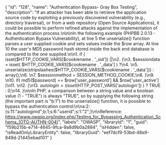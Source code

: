 {
  "id": "128",
  "name": "Authentication Bypass- Gray Box Testing",
  "description": "If an attacker has been able to retrieve the application source code by exploiting a previously discovered vulnerability (e.g., directory traversal), or from a web repository (Open Source Applications), it could be possible to perform refined attacks against the implementation of the authentication process.\n\n\nIn the following example (PHPBB 2.0.13 - Authentication Bypass Vulnerability), at line 5 the unserialize() function parses a user supplied cookie and sets values inside the $row array. At line 10 the user's MD5 password hash stored inside the back end database is compared to the one supplied.\n\n1.  if ( isset($HTTP_COOKIE_VARS[$cookiename . '_sid']) ||\n2.  {\n3.  $sessiondata = isset( $HTTP_COOKIE_VARS[$cookiename . '_data'] ) ?\n4. \n5.  unserialize(stripslashes($HTTP_COOKIE_VARS[$cookiename . '_data'])) : array();\n6. \n7.  $sessionmethod = SESSION_METHOD_COOKIE;\n8.  }\n9. \n10. if( md5($password) == $row['user_password'] && $row['user_active'] )\n11. \n12. {\n13. $autologin = ( isset($HTTP_POST_VARS['autologin']) ) ? TRUE : 0;\n14. }\n\nIn PHP, a comparison between a string value and a boolean value (1 - \"TRUE\") is always \"TRUE\", so by supplying the following string (the important part is \"b:1\") to the unserialize() function, it is possible to bypass the authentication control:\n\na:2:{s:11:\"autologinid\";b:1;s:6:\"userid\";s:1:\"2\";}\n\nReference: https://www.owasp.org/index.php/Testing_for_Bypassing_Authentication_Schema_(OTG-AUTHN-004)",
  "labels": "OWASP",
  "libraryId": "1",
  "guid": "f59b215b-e714-4645-9fca-9a8d9b0a2884",
  "isHidden": false,
  "isReadOnlyLibraryEntity": false,
  "libraryGuid": "eef7dcf9-53bd-48e9-849d-21445ebad101"
}